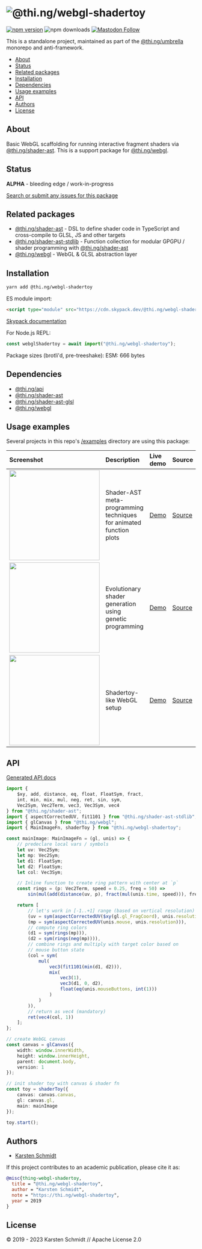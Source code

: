 <!-- This file is generated - DO NOT EDIT! -->
<!-- Please see: https://github.com/thi-ng/umbrella/blob/develop/CONTRIBUTING.md#changes-to-readme-files -->

# ![@thi.ng/webgl-shadertoy](https://media.thi.ng/umbrella/banners-20230807/thing-webgl-shadertoy.svg?414a67b4)

[![npm version](https://img.shields.io/npm/v/@thi.ng/webgl-shadertoy.svg)](https://www.npmjs.com/package/@thi.ng/webgl-shadertoy)
![npm downloads](https://img.shields.io/npm/dm/@thi.ng/webgl-shadertoy.svg)
[![Mastodon Follow](https://img.shields.io/mastodon/follow/109331703950160316?domain=https%3A%2F%2Fmastodon.thi.ng&style=social)](https://mastodon.thi.ng/@toxi)

This is a standalone project, maintained as part of the
[@thi.ng/umbrella](https://github.com/thi-ng/umbrella/) monorepo and
anti-framework.

- [About](#about)
- [Status](#status)
- [Related packages](#related-packages)
- [Installation](#installation)
- [Dependencies](#dependencies)
- [Usage examples](#usage-examples)
- [API](#api)
- [Authors](#authors)
- [License](#license)

## About

Basic WebGL scaffolding for running interactive fragment shaders via [@thi.ng/shader-ast](https://github.com/thi-ng/umbrella/tree/develop/packages/shader-ast). This is a support package for [@thi.ng/webgl](https://github.com/thi-ng/umbrella/tree/develop/packages/webgl).

## Status

**ALPHA** - bleeding edge / work-in-progress

[Search or submit any issues for this package](https://github.com/thi-ng/umbrella/issues?q=%5Bwebgl-shadertoy%5D+in%3Atitle)

## Related packages

- [@thi.ng/shader-ast](https://github.com/thi-ng/umbrella/tree/develop/packages/shader-ast) - DSL to define shader code in TypeScript and cross-compile to GLSL, JS and other targets
- [@thi.ng/shader-ast-stdlib](https://github.com/thi-ng/umbrella/tree/develop/packages/shader-ast-stdlib) - Function collection for modular GPGPU / shader programming with [@thi.ng/shader-ast](https://github.com/thi-ng/umbrella/tree/develop/packages/shader-ast)
- [@thi.ng/webgl](https://github.com/thi-ng/umbrella/tree/develop/packages/webgl) - WebGL & GLSL abstraction layer

## Installation

```bash
yarn add @thi.ng/webgl-shadertoy
```

ES module import:

```html
<script type="module" src="https://cdn.skypack.dev/@thi.ng/webgl-shadertoy"></script>
```

[Skypack documentation](https://docs.skypack.dev/)

For Node.js REPL:

```js
const webglShadertoy = await import("@thi.ng/webgl-shadertoy");
```

Package sizes (brotli'd, pre-treeshake): ESM: 666 bytes

## Dependencies

- [@thi.ng/api](https://github.com/thi-ng/umbrella/tree/develop/packages/api)
- [@thi.ng/shader-ast](https://github.com/thi-ng/umbrella/tree/develop/packages/shader-ast)
- [@thi.ng/shader-ast-glsl](https://github.com/thi-ng/umbrella/tree/develop/packages/shader-ast-glsl)
- [@thi.ng/webgl](https://github.com/thi-ng/umbrella/tree/develop/packages/webgl)

## Usage examples

Several projects in this repo's
[/examples](https://github.com/thi-ng/umbrella/tree/develop/examples)
directory are using this package:

| Screenshot                                                                                                                | Description                                                        | Live demo                                                | Source                                                                                |
|:--------------------------------------------------------------------------------------------------------------------------|:-------------------------------------------------------------------|:---------------------------------------------------------|:--------------------------------------------------------------------------------------|
| <img src="https://raw.githubusercontent.com/thi-ng/umbrella/develop/assets/examples/shader-ast-easings.png" width="240"/> | Shader-AST meta-programming techniques for animated function plots | [Demo](https://demo.thi.ng/umbrella/shader-ast-easings/) | [Source](https://github.com/thi-ng/umbrella/tree/develop/examples/shader-ast-easings) |
| <img src="https://raw.githubusercontent.com/thi-ng/umbrella/develop/assets/examples/shader-ast-evo.jpg" width="240"/>     | Evolutionary shader generation using genetic programming           | [Demo](https://demo.thi.ng/umbrella/shader-ast-evo/)     | [Source](https://github.com/thi-ng/umbrella/tree/develop/examples/shader-ast-evo)     |
| <img src="https://raw.githubusercontent.com/thi-ng/umbrella/develop/assets/examples/webgl-shadertoy.jpg" width="240"/>    | Shadertoy-like WebGL setup                                         | [Demo](https://demo.thi.ng/umbrella/webgl-shadertoy/)    | [Source](https://github.com/thi-ng/umbrella/tree/develop/examples/webgl-shadertoy)    |

## API

[Generated API docs](https://docs.thi.ng/umbrella/webgl-shadertoy/)

```ts
import {
    $xy, add, distance, eq, float, FloatSym, fract,
    int, min, mix, mul, neg, ret, sin, sym,
    Vec2Sym, Vec2Term, vec3, Vec3Sym, vec4
} from "@thi.ng/shader-ast";
import { aspectCorrectedUV, fit1101 } from "@thi.ng/shader-ast-stdlib";
import { glCanvas } from "@thi.ng/webgl";
import { MainImageFn, shaderToy } from "@thi.ng/webgl-shadertoy";

const mainImage: MainImageFn = (gl, unis) => {
    // predeclare local vars / symbols
    let uv: Vec2Sym;
    let mp: Vec2Sym;
    let d1: FloatSym;
    let d2: FloatSym;
    let col: Vec3Sym;

    // Inline function to create ring pattern with center at `p`
    const rings = (p: Vec2Term, speed = 0.25, freq = 50) =>
        sin(mul(add(distance(uv, p), fract(mul(unis.time, speed))), freq));

    return [
        // let's work in [-1..+1] range (based on vertical resolution)
        (uv = sym(aspectCorrectedUV($xy(gl.gl_FragCoord), unis.resolution))),
        (mp = sym(aspectCorrectedUV(unis.mouse, unis.resolution))),
        // compute ring colors
        (d1 = sym(rings(mp))),
        (d2 = sym(rings(neg(mp)))),
        // combine rings and multiply with target color based on
        // mouse button state
        (col = sym(
            mul(
                vec3(fit1101(min(d1, d2))),
                mix(
                    vec3(1),
                    vec3(d1, 0, d2),
                    float(eq(unis.mouseButtons, int(1)))
                )
            )
        )),
        // return as vec4 (mandatory)
        ret(vec4(col, 1))
    ];
};

// create WebGL canvas
const canvas = glCanvas({
    width: window.innerWidth,
    height: window.innerHeight,
    parent: document.body,
    version: 1
});

// init shader toy with canvas & shader fn
const toy = shaderToy({
    canvas: canvas.canvas,
    gl: canvas.gl,
    main: mainImage
});

toy.start();
```

## Authors

- [Karsten Schmidt](https://thi.ng)

If this project contributes to an academic publication, please cite it as:

```bibtex
@misc{thing-webgl-shadertoy,
  title = "@thi.ng/webgl-shadertoy",
  author = "Karsten Schmidt",
  note = "https://thi.ng/webgl-shadertoy",
  year = 2019
}
```

## License

&copy; 2019 - 2023 Karsten Schmidt // Apache License 2.0
